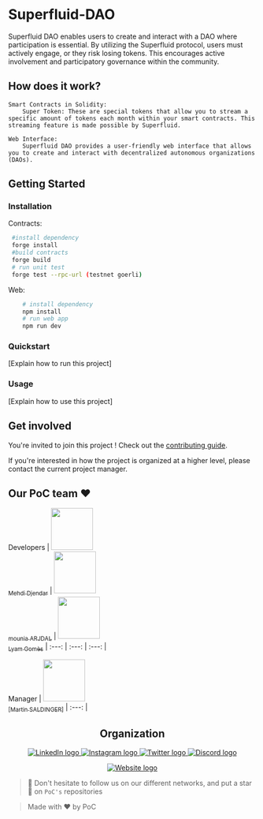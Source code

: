 # Superfluid-DAO

Superfluid DAO enables users to create and interact with a DAO where participation is essential. By utilizing the Superfluid protocol, users must actively engage, or they risk losing tokens. This encourages active involvement and participatory governance within the community. 

## How does it work?
    Smart Contracts in Solidity:
        Super Token: These are special tokens that allow you to stream a specific amount of tokens each month within your smart contracts. This streaming feature is made possible by Superfluid.

    Web Interface:
        Superfluid DAO provides a user-friendly web interface that allows you to create and interact with decentralized autonomous organizations (DAOs).
## Getting Started

### Installation

Contracts:
```sh
 #install dependency
 forge install
 #build contracts
 forge build
 # run unit test
 forge test --rpc-url (testnet goerli)
```
Web:

```sh
    # install dependency
    npm install
    # run web app
    npm run dev
```
### Quickstart

[Explain how to run this project]

### Usage

[Explain how to use this project]

## Get involved

You're invited to join this project ! Check out the [contributing guide](./CONTRIBUTING.md).

If you're interested in how the project is organized at a higher level, please contact the current project manager.

## Our PoC team ❤️

Developers
| [<img src="https://github.com/SloWayyy.png?size=85" width=85><br><sub>Mehdi Djendar</sub>](https://github.com/SloWayyy) | [<img src="https://github.com/moonia.png?size=85" width=85><br><sub>mounia ARJDAL</sub>](https://github.com/moonia) | [<img src="https://github.com/1yam.png?size=85" width=85><br><sub>Lyam Gomès</sub>](https://github.com/1yam)
| :---: | :---: | :---: |

Manager
| [<img src="https://github.com/LeTamanoir.png?size=85" width=85><br><sub>[Martin SALDINGER]</sub>](https://github.com/LeTamanoir)
| :---: |

<h2 align=center>
Organization
</h2>

<p align='center'>
    <a href="https://www.linkedin.com/company/pocinnovation/mycompany/">
        <img src="https://img.shields.io/badge/LinkedIn-0077B5?style=for-the-badge&logo=linkedin&logoColor=white" alt="LinkedIn logo">
    </a>
    <a href="https://www.instagram.com/pocinnovation/">
        <img src="https://img.shields.io/badge/Instagram-E4405F?style=for-the-badge&logo=instagram&logoColor=white" alt="Instagram logo"
>
    </a>
    <a href="https://twitter.com/PoCInnovation">
        <img src="https://img.shields.io/badge/Twitter-1DA1F2?style=for-the-badge&logo=twitter&logoColor=white" alt="Twitter logo">
    </a>
    <a href="https://discord.com/invite/Yqq2ADGDS7">
        <img src="https://img.shields.io/badge/Discord-7289DA?style=for-the-badge&logo=discord&logoColor=white" alt="Discord logo">
    </a>
</p>
<p align=center>
    <a href="https://www.poc-innovation.fr/">
        <img src="https://img.shields.io/badge/WebSite-1a2b6d?style=for-the-badge&logo=GitHub Sponsors&logoColor=white" alt="Website logo">
    </a>
</p>

> 🚀 Don't hesitate to follow us on our different networks, and put a star 🌟 on `PoC's` repositories

> Made with ❤️ by PoC